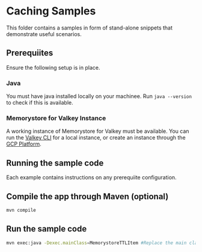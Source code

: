 # Caching Samples

This folder contains a samples in form of stand-alone snippets that demonstrate useful scenarios.

## Prerequiites

Ensure the following setup is in place.

### Java

You must have java installed locally on your machinee. Run `java --version` to check if this is available.

### Memorystore for Valkey Instance

A working instance of Memorystore for Valkey must be available. You can run the [Valkey CLI](https://valkey.io/topics/cli/) for a local instance, or create an instance through the [GCP Platform](https://console.cloud.google.com/memorystore/valkey/instances?).

## Running the sample code

Each example contains instructions on any prerequiite configuration.

## Compile the app through Maven (optional)

```bash
mvn compile
```

## Run the sample code

```bash
mvn exec:java -Dexec.mainClass=MemorystoreTTLItem #Replace the main class as needed
```
